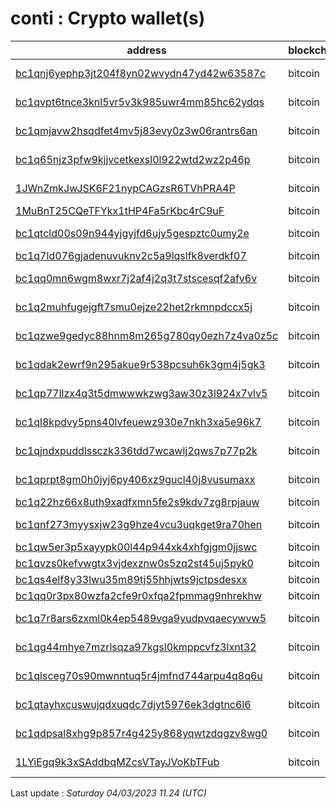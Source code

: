 # conti : Crypto wallet(s)

| address | blockchain | Balance |
|---|---|---|
| [bc1qnj6yephp3jt204f8yn02wvydn47yd42w63587c](https://www.blockchain.com/explorer/addresses/btc/bc1qnj6yephp3jt204f8yn02wvydn47yd42w63587c) | bitcoin | $ 2011769 |
| [bc1qvpt6tnce3knl5vr5v3k985uwr4mm85hc62ydqs](https://www.blockchain.com/explorer/addresses/btc/bc1qvpt6tnce3knl5vr5v3k985uwr4mm85hc62ydqs) | bitcoin | $ 438246 |
| [bc1qmjavw2hsqdfet4mv5j83evy0z3w06rantrs6an](https://www.blockchain.com/explorer/addresses/btc/bc1qmjavw2hsqdfet4mv5j83evy0z3w06rantrs6an) | bitcoin | $ 483825 |
| [bc1q65njz3pfw9kjjvcetkexsl0l922wtd2wz2p46p](https://www.blockchain.com/explorer/addresses/btc/bc1q65njz3pfw9kjjvcetkexsl0l922wtd2wz2p46p) | bitcoin | $ 5377027 |
| [1JWnZmkJwJSK6F21nypCAGzsR6TVhPRA4P](https://www.blockchain.com/explorer/addresses/btc/1JWnZmkJwJSK6F21nypCAGzsR6TVhPRA4P) | bitcoin | $ 2523038 |
| [1MuBnT25CQeTFYkx1tHP4Fa5rKbc4rC9uF](https://www.blockchain.com/explorer/addresses/btc/1MuBnT25CQeTFYkx1tHP4Fa5rKbc4rC9uF) | bitcoin | $ 1941 |
| [bc1qtcld00s09n944yjgyjfd6ujy5gespztc0umy2e](https://www.blockchain.com/explorer/addresses/btc/bc1qtcld00s09n944yjgyjfd6ujy5gespztc0umy2e) | bitcoin | $ 451328 |
| [bc1q7ld076gjadenuvuknv2c5a9lqslfk8verdkf07](https://www.blockchain.com/explorer/addresses/btc/bc1q7ld076gjadenuvuknv2c5a9lqslfk8verdkf07) | bitcoin | $ 91928 |
| [bc1qq0mn6wgm8wxr7j2af4j2q3t7stscesqf2afv6v](https://www.blockchain.com/explorer/addresses/btc/bc1qq0mn6wgm8wxr7j2af4j2q3t7stscesqf2afv6v) | bitcoin | $ 316585 |
| [bc1q2muhfugejgft7smu0ejze22het2rkmnpdccx5j](https://www.blockchain.com/explorer/addresses/btc/bc1q2muhfugejgft7smu0ejze22het2rkmnpdccx5j) | bitcoin | $ 345309 |
| [bc1qzwe9gedyc88hnm8m265g780qy0ezh7z4va0z5c](https://www.blockchain.com/explorer/addresses/btc/bc1qzwe9gedyc88hnm8m265g780qy0ezh7z4va0z5c) | bitcoin | $ 168135 |
| [bc1qdak2ewrf9n295akue9r538pcsuh6k3gm4j5gk3](https://www.blockchain.com/explorer/addresses/btc/bc1qdak2ewrf9n295akue9r538pcsuh6k3gm4j5gk3) | bitcoin | $ 152921 |
| [bc1qp77llzx4q3t5dmwwwkzwg3aw30z3l924x7vlv5](https://www.blockchain.com/explorer/addresses/btc/bc1qp77llzx4q3t5dmwwwkzwg3aw30z3l924x7vlv5) | bitcoin | $ 202505 |
| [bc1ql8kpdvy5pns40lvfeuewz930e7nkh3xa5e96k7](https://www.blockchain.com/explorer/addresses/btc/bc1ql8kpdvy5pns40lvfeuewz930e7nkh3xa5e96k7) | bitcoin | $ 170895 |
| [bc1qjndxpuddlssczk336tdd7wcawlj2qws7p77p2k](https://www.blockchain.com/explorer/addresses/btc/bc1qjndxpuddlssczk336tdd7wcawlj2qws7p77p2k) | bitcoin | $ 150062 |
| [bc1qprpt8gm0h0jyj6py406xz9gucl40j8vusumaxx](https://www.blockchain.com/explorer/addresses/btc/bc1qprpt8gm0h0jyj6py406xz9gucl40j8vusumaxx) | bitcoin | $ 100918 |
| [bc1q22hz66x8uth9xadfxmn5fe2s9kdv7zg8rpjauw](https://www.blockchain.com/explorer/addresses/btc/bc1q22hz66x8uth9xadfxmn5fe2s9kdv7zg8rpjauw) | bitcoin | $ 99579 |
| [bc1qnf273myysxjw23g9hze4vcu3uqkget9ra70hen](https://www.blockchain.com/explorer/addresses/btc/bc1qnf273myysxjw23g9hze4vcu3uqkget9ra70hen) | bitcoin | $ 703100 |
| [bc1qw5er3p5xayypk00l44p944xk4xhfgjgm0jjswc](https://www.blockchain.com/explorer/addresses/btc/bc1qw5er3p5xayypk00l44p944xk4xhfgjgm0jjswc) | bitcoin | $ 0 |
| [bc1qvzs0kefvwgtx3vjdexznw0s5zq2st45uj5pyk0](https://www.blockchain.com/explorer/addresses/btc/bc1qvzs0kefvwgtx3vjdexznw0s5zq2st45uj5pyk0) | bitcoin | $ 497 |
| [bc1qs4elf8y33lwu35m89tj55hhjwts9jctpsdesxx](https://www.blockchain.com/explorer/addresses/btc/bc1qs4elf8y33lwu35m89tj55hhjwts9jctpsdesxx) | bitcoin | $ 0 |
| [bc1qq0r3px80wzfa2cfe9r0xfqa2fpmmag9nhrekhw](https://www.blockchain.com/explorer/addresses/btc/bc1qq0r3px80wzfa2cfe9r0xfqa2fpmmag9nhrekhw) | bitcoin | $ 0 |
| [bc1q7r8ars6zxml0k4ep5489vga9yudpvqaecywvw5](https://www.blockchain.com/explorer/addresses/btc/bc1q7r8ars6zxml0k4ep5489vga9yudpvqaecywvw5) | bitcoin | $ 451395 |
| [bc1qg44mhye7mzrlsqza97kgsl0kmppcvfz3lxnt32](https://www.blockchain.com/explorer/addresses/btc/bc1qg44mhye7mzrlsqza97kgsl0kmppcvfz3lxnt32) | bitcoin | $ 508595 |
| [bc1qlsceg70s90mwnntuq5r4jmfnd744arpu4q8q6u](https://www.blockchain.com/explorer/addresses/btc/bc1qlsceg70s90mwnntuq5r4jmfnd744arpu4q8q6u) | bitcoin | $ 756975 |
| [bc1qtayhxcuswujqdxuqdc7djyt5976ek3dgtnc6l6](https://www.blockchain.com/explorer/addresses/btc/bc1qtayhxcuswujqdxuqdc7djyt5976ek3dgtnc6l6) | bitcoin | $ 203101 |
| [bc1qdpsal8xhg9p857r4g425y868yqwtzdqgzv8wg0](https://www.blockchain.com/explorer/addresses/btc/bc1qdpsal8xhg9p857r4g425y868yqwtzdqgzv8wg0) | bitcoin | $ 598980 |
| [1LYiEgq9k3xSAddbqMZcsVTayJVoKbTFub](https://www.blockchain.com/explorer/addresses/btc/1LYiEgq9k3xSAddbqMZcsVTayJVoKbTFub) | bitcoin | $ 1118168 |

Last update : _Saturday 04/03/2023 11.24 (UTC)_

